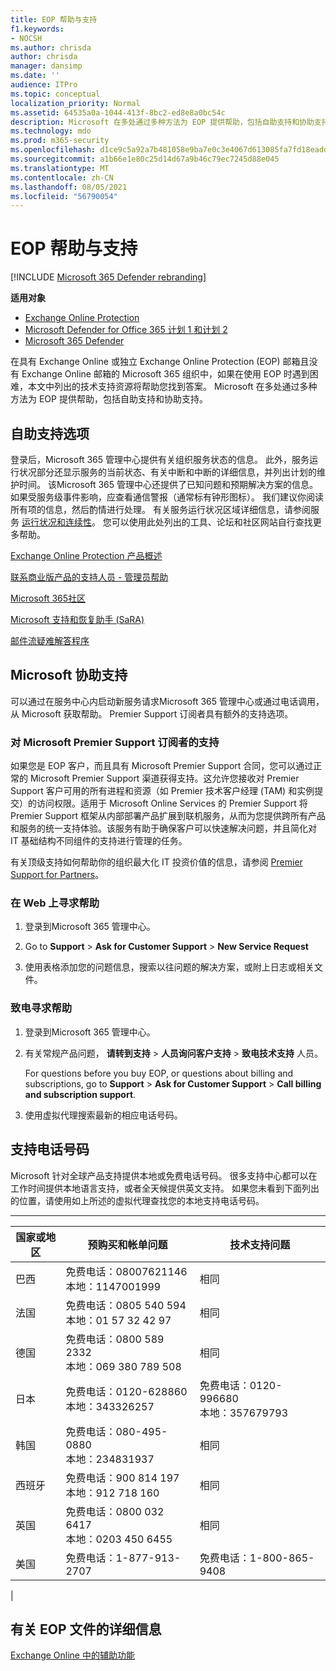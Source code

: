 ```yaml
---
title: EOP 帮助与支持
f1.keywords:
- NOCSH
ms.author: chrisda
author: chrisda
manager: dansimp
ms.date: ''
audience: ITPro
ms.topic: conceptual
localization_priority: Normal
ms.assetid: 64535a0a-1044-413f-8bc2-ed8e8a0bc54c
description: Microsoft 在多处通过多种方法为 EOP 提供帮助，包括自助支持和协助支持。
ms.technology: mdo
ms.prod: m365-security
ms.openlocfilehash: d1ce9c5a92a7b481058e9ba7e0c3e4067d613085fa7fd18eaddc7e0b78db563c
ms.sourcegitcommit: a1b66e1e80c25d14d67a9b46c79ec7245d88e045
ms.translationtype: MT
ms.contentlocale: zh-CN
ms.lasthandoff: 08/05/2021
ms.locfileid: "56790054"
---
```

# <a name="help-and-support-for-eop"></a>EOP 帮助与支持

[!INCLUDE [Microsoft 365 Defender rebranding](../includes/microsoft-defender-for-office.md)]

**适用对象**
- [Exchange Online Protection](exchange-online-protection-overview.md)
- [Microsoft Defender for Office 365 计划 1 和计划 2](defender-for-office-365.md)
- [Microsoft 365 Defender](../defender/microsoft-365-defender.md)

在具有 Exchange Online 或独立 Exchange Online Protection (EOP) 邮箱且没有 Exchange Online 邮箱的 Microsoft 365 组织中，如果在使用 EOP 时遇到困难，本文中列出的技术支持资源将帮助您找到答案。 Microsoft 在多处通过多种方法为 EOP 提供帮助，包括自助支持和协助支持。

## <a name="self-support-options"></a>自助支持选项

登录后，Microsoft 365 管理中心提供有关组织服务状态的信息。 此外，服务运行状况部分还显示服务的当前状态、有关中断和中断的详细信息，并列出计划的维护时间。 该Microsoft 365 管理中心还提供了已知问题和预期解决方案的信息。 如果受服务级事件影响，应查看通信警报（通常标有钟形图标）。 我们建议你阅读所有项的信息，然后酌情进行处理。 有关服务运行状况区域详细信息，请参阅服务 [运行状况和连续性](/office365/servicedescriptions/office-365-platform-service-description/service-health-and-continuity)。 您可以使用此处列出的工具、论坛和社区网站自行查找更多帮助。

[Exchange Online Protection 产品概述](https://products.office.com/exchange/exchange-email-security-spam-protection)

[联系商业版产品的支持人员 - 管理员帮助](../../business-video/get-help-support.md)

[Microsoft 365社区](https://techcommunity.microsoft.com/t5/Office-365/ct-p/Office365)

[Microsoft 支持和恢复助手 (SaRA) ](https://support.microsoft.com/office/e90bb691-c2a7-4697-a94f-88836856c72f)

[邮件流疑难解答程序](https://aka.ms/FixEmail)

## <a name="assisted-support-from-microsoft"></a>Microsoft 协助支持

可以通过在服务中心内启动新服务请求Microsoft 365 管理中心或通过电话调用，从 Microsoft 获取帮助。 Premier Support 订阅者具有额外的支持选项。

### <a name="support-for-microsoft-premier-support-subscribers"></a>对 Microsoft Premier Support 订阅者的支持

如果您是 EOP 客户，而且具有 Microsoft Premier Support 合同，您可以通过正常的 Microsoft Premier Support 渠道获得支持。这允许您接收对 Premier Support 客户可用的所有进程和资源（如 Premier 技术客户经理 (TAM) 和实例提交）的访问权限。适用于 Microsoft Online Services 的 Premier Support 将 Premier Support 框架从内部部署产品扩展到联机服务，从而为您提供跨所有产品和服务的统一支持体验。该服务有助于确保客户可以快速解决问题，并且简化对 IT 基础结构不同组件的支持进行管理的任务。

有关顶级支持如何帮助你的组织最大化 IT 投资价值的信息，请参阅 [Premier Support for Partners](https://partner.microsoft.com/support/microsoft-services-premier-support)。

### <a name="ask-for-help-on-the-web"></a>在 Web 上寻求帮助

1. 登录到Microsoft 365 管理中心。

2. Go to **Support** \> **Ask for Customer Support** \> **New Service Request**

3. 使用表格添加您的问题信息，搜索以往问题的解决方案，或附上日志或相关文件。

### <a name="ask-for-help-on-the-telephone"></a>致电寻求帮助

1. 登录到Microsoft 365 管理中心。

2. 有关常规产品问题， **请转到支持** \> **人员询问客户支持** \> **致电技术支持** 人员。

   For questions before you buy EOP, or questions about billing and subscriptions, go to **Support** \> **Ask for Customer Support** \> **Call billing and subscription support**.

3. 使用虚拟代理搜索最新的相应电话号码。

## <a name="support-telephone-numbers"></a>支持电话号码

Microsoft 针对全球产品支持提供本地或免费电话号码。 很多支持中心都可以在工作时间提供本地语言支持，或者全天候提供英文支持。 如果您未看到下面列出的位置，请使用如上所述的虚拟代理查找您的本地支持电话号码。

****

|国家或地区|预购买和帐单问题|技术支持问题|
|---|---|---|
|巴西|免费电话：08007621146 <br> 本地：1147001999|相同|
|法国|免费电话：0805 540 594 <br> 本地：01 57 32 42 97|相同|
|德国|免费电话：0800 589 2332 <br>  本地：069 380 789 508|相同|
|日本|免费电话：0120-628860 <br> 本地：343326257|免费电话：0120-996680 <br> 本地：357679793|
|韩国|免费电话：080-495-0880 <br> 本地：234831937|相同|
|西班牙|免费电话：900 814 197 <br> 本地：912 718 160|相同|
|英国|免费电话：0800 032 6417 <br> 本地：0203 450 6455|相同|
|美国|免费电话：1-877-913-2707|免费电话：1-800-865-9408|
|

## <a name="for-more-information-about-eop-documentation"></a>有关 EOP 文件的详细信息

[Exchange Online 中的辅助功能](/Exchange/accessibility/accessibility)
